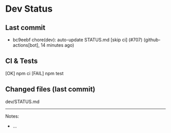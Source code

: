 # Dev Status

## Last commit
- bc9eebf chore(dev): auto-update STATUS.md [skip ci] (#707) (github-actions[bot], 14 minutes ago)
## CI & Tests
[OK] npm ci
[FAIL] npm test

## Changed files (last commit)
dev/STATUS.md

---
Notes:
- ...
